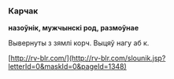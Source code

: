 ### Карчак
**назоўнік, мужчынскі род, размоўнае**

Вывернуты з зямлі корч. Выцяў нагу аб к.

<a rel="author">[http://rv-blr.com/](http://rv-blr.com/slounik.jsp?letterId=0&maskId=0&pageId=1348)</a>
